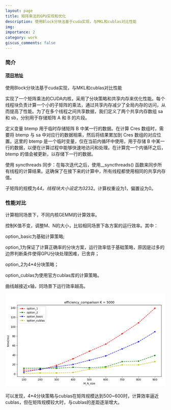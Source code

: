 ```yaml
---
layout: page
title: 矩阵乘法的GPU实现和优化
description: 使用Block分块法基于cuda实现，与MKL和cublas对比性能
img: 
importance: 2
category: work
giscus_comments: false
---
```


### 简介

#### [项目地址](https://github.com/liukanshan1/GEMM/)

使用Block分块法基于cuda实现，与MKL和cublas对比性能

实现了一个矩阵乘法的CUDA内核，采用了分块策略和共享内存来优化性能。每个线程块负责计算一个小的子矩阵的乘法，通过共享内存减少了全局内存的访问，从而提高了性能。为了在多个线程之间共享数据，我们定义了两个共享内存数组 sa和 sb，分别用于存储矩阵 A 和 B 的片段。

定义变量 btemp 用于临时存储矩阵 B 中某一行的数据。在计算 Cres 数组时，需要将 btemp 与 sa 中对应行的数据相乘，然后将结果累加到 Cres 数组的对应位置。这里的 btemp 是一个临时变量，仅在当前内循环中使用，用于存储 B 中某一行的数据，以便在计算过程中能够快速地访问和处理。在计算完一个内循环之后，btemp 的值会被更新，以存储下一行的数据。

使用 syncthreads 同步：在每次迭代之后，使用__syncthreads() 函数来同步所有线程的计算结果。这确保了在接下来的计算中，所有线程都使用相同的共享内存值。

子矩阵的规模为4*4。线程块大小设定为32*32。计算权重设为1，偏置设为0。

### 性能对比

计算相同场景下，不同内核GEMM的计算效率。

控制K值不变，调整M、N的大小，比较相同场景下各方案的运行效率。其中：

option_basic为基础计算策略;

option_1为保证了计算正确率的分块方案，运行效率低于基础策略，原因是过多的边界判断条件使得GPU分块处理困难，已舍弃；

option_2为4*4分块策略；

option_cublas为使用官方cublas库的计算策略。

曲线越接近x轴，同场景下运行效率越高。

![图表, 折线图  描述已自动生成](https://github.com/liukanshan1/GEMM/blob/main/benchmark.png?raw=true)

可以发现，4*4分块策略与cublas在矩阵规模达到500~600时，计算效率逼近cublas，但在矩阵规模较大时，与cublas的差距逐渐增大。
